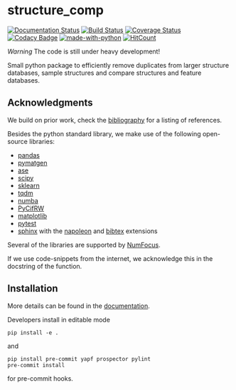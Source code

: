 # structure_comp 

[![Documentation Status](https://readthedocs.org/projects/structure-comp/badge/?version=latest)](https://structure-comp.readthedocs.io/en/latest/?badge=latest)
[![Build Status](https://travis-ci.com/kjappelbaum/structure_comp.svg?branch=master)](https://travis-ci.com/kjappelbaum/structure_comp)
[![Coverage Status](https://coveralls.io/repos/github/kjappelbaum/structure_comp/badge.svg?branch=master)](https://coveralls.io/github/kjappelbaum/structure_comp?branch=master)
[![Codacy Badge](https://api.codacy.com/project/badge/Grade/ed971fb3b03f4b24bfd58600bd7a7254)](https://www.codacy.com/app/kjappelbaum/structure_comp?utm_source=github.com&amp;utm_medium=referral&amp;utm_content=kjappelbaum/structure_comp&amp;utm_campaign=Badge_Grade)
[![made-with-python](https://img.shields.io/badge/Made%20with-Python-1f425f.svg)](https://www.python.org/)
[![HitCount](http://hits.dwyl.io/kjappelbaum/structure_comp.svg)](http://hits.dwyl.io/kjappelbaum/structure_comp)

*Warning* The code is still under heavy development! 

Small python package to efficiently remove duplicates from larger 
structure databases, sample structures and compare structures and feature databases. 

## Acknowledgments

We build on prior work, check the [bibliography](https://structure-comp.readthedocs.io/en/latest/references.html)
for a listing of references.  

Besides the python standard library, we make use of the following open-source libraries:

-   [pandas](https://pandas.pydata.org/)
-   [pymatgen](http://pymatgen.org/index.html)
-   [ase](https://wiki.fysik.dtu.dk/ase/) 
-   [scipy](https://www.scipy.org/) 
-   [sklearn](https://scikit-learn.org/stable/index.html) 
-   [tqdm](https://pypi.org/project/tqdm/)
-   [numba](https://github.com/numba/numba)
-   [PyCifRW](https://pypi.org/project/PyCifRW/)
-   [matplotlib](https://matplotlib.org/)
-   [pytest](https://docs.pytest.org/en/latest/)
-   [sphinx](http://www.sphinx-doc.org/en/stable/) with the
    [napoleon](https://sphinxcontrib-napoleon.readthedocs.io/en/latest/index.html) 
    and [bibtex](https://github.com/mcmtroffaes/sphinxcontrib-bibtex) extensions

Several of the libraries are supported by [NumFocus](https://numfocus.org/). 

If we use code-snippets from the internet, we acknowledge this in the docstring of the function. 

## Installation
More details can be found in the [documentation](https://structure-comp.readthedocs.io/en/latest/install.html).  

Developers install in editable mode

    pip install -e . 
    
and 

    pip install pre-commit yapf prospector pylint
    pre-commit install
    
for pre-commit hooks. 
